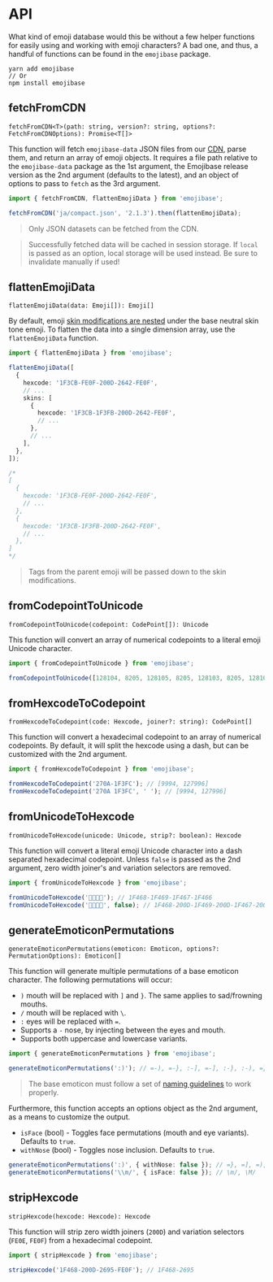 # API

What kind of emoji database would this be without a few helper functions for easily using and
working with emoji characters? A bad one, and thus, a handful of functions can be found in the
`emojibase` package.

```
yarn add emojibase
// Or
npm install emojibase
```

## fetchFromCDN

`fetchFromCDN<T>(path: string, version?: string, options?: FetchFromCDNOptions): Promise<T[]>`

This function will fetch `emojibase-data` JSON files from our
[CDN](https://cdn.jsdelivr.net/npm/emojibase-data@latest/), parse them, and return an array of emoji
objects. It requires a file path relative to the `emojibase-data` package as the 1st argument, the
Emojibase release version as the 2nd argument (defaults to the latest), and an object of options to
pass to `fetch` as the 3rd argument.

```ts
import { fetchFromCDN, flattenEmojiData } from 'emojibase';

fetchFromCDN('ja/compact.json', '2.1.3').then(flattenEmojiData);
```

> Only JSON datasets can be fetched from the CDN.

> Successfully fetched data will be cached in session storage. If `local` is passed as an option,
> local storage will be used instead. Be sure to invalidate manually if used!

## flattenEmojiData

`flattenEmojiData(data: Emoji[]): Emoji[]`

By default, emoji [skin modifications are nested](./data.md#data-structure) under the base neutral
skin tone emoji. To flatten the data into a single dimension array, use the `flattenEmojiData`
function.

```ts
import { flattenEmojiData } from 'emojibase';

flattenEmojiData([
  {
    hexcode: '1F3CB-FE0F-200D-2642-FE0F',
    // ...
    skins: [
      {
        hexcode: '1F3CB-1F3FB-200D-2642-FE0F',
        // ...
      },
      // ...
    ],
  },
]);

/*
[
  {
    hexcode: '1F3CB-FE0F-200D-2642-FE0F',
    // ...
  },
  {
    hexcode: '1F3CB-1F3FB-200D-2642-FE0F',
    // ...
  },
]
*/
```

> Tags from the parent emoji will be passed down to the skin modifications.

## fromCodepointToUnicode

`fromCodepointToUnicode(codepoint: CodePoint[]): Unicode`

This function will convert an array of numerical codepoints to a literal emoji Unicode character.

```ts
import { fromCodepointToUnicode } from 'emojibase';

fromCodepointToUnicode([128104, 8205, 128105, 8205, 128103, 8205, 128102]); // 👨‍👩‍👧‍👦
```

## fromHexcodeToCodepoint

`fromHexcodeToCodepoint(code: Hexcode, joiner?: string): CodePoint[]`

This function will convert a hexadecimal codepoint to an array of numerical codepoints. By default,
it will split the hexcode using a dash, but can be customized with the 2nd argument.

```ts
import { fromHexcodeToCodepoint } from 'emojibase';

fromHexcodeToCodepoint('270A-1F3FC'); // [9994, 127996]
fromHexcodeToCodepoint('270A 1F3FC', ' '); // [9994, 127996]
```

## fromUnicodeToHexcode

`fromUnicodeToHexcode(unicode: Unicode, strip?: boolean): Hexcode`

This function will convert a literal emoji Unicode character into a dash separated hexadecimal
codepoint. Unless `false` is passed as the 2nd argument, zero width joiner's and variation selectors
are removed.

```ts
import { fromUnicodeToHexcode } from 'emojibase';

fromUnicodeToHexcode('👨‍👩‍👧‍👦'); // 1F468-1F469-1F467-1F466
fromUnicodeToHexcode('👨‍👩‍👧‍👦', false); // 1F468-200D-1F469-200D-1F467-200D-1F466
```

## generateEmoticonPermutations

`generateEmoticonPermutations(emoticon: Emoticon, options?: PermutationOptions): Emoticon[]`

This function will generate multiple permutations of a base emoticon character. The following
permutations will occur:

- `)` mouth will be replaced with `]` and `}`. The same applies to sad/frowning mouths.
- `/` mouth will be replaced with `\`.
- `:` eyes will be replaced with `=`.
- Supports a `-` nose, by injecting between the eyes and mouth.
- Supports both uppercase and lowercase variants.

```ts
import { generateEmoticonPermutations } from 'emojibase';

generateEmoticonPermutations(':)'); // =-), =-}, :-], =-], :-}, :-), =}, =], =), :}, :], :)
```

> The base emoticon must follow a set of [naming guidelines](./emoticonds.md) to work properly.

Furthermore, this function accepts an options object as the 2nd argument, as a means to customize
the output.

- `isFace` (bool) - Toggles face permutations (mouth and eye variants). Defaults to `true`.
- `withNose` (bool) - Toggles nose inclusion. Defaults to `true`.

```ts
generateEmoticonPermutations(':)', { withNose: false }); // =}, =], =), :}, :], :)
generateEmoticonPermutations('\\m/', { isFace: false }); // \m/, \M/
```

## stripHexcode

`stripHexcode(hexcode: Hexcode): Hexcode`

This function will strip zero width joiners (`200D`) and variation selectors (`FE0E`, `FE0F`) from a
hexadecimal codepoint.

```ts
import { stripHexcode } from 'emojibase';

stripHexcode('1F468-200D-2695-FE0F'); // 1F468-2695
```

